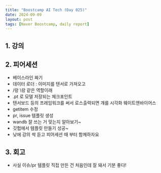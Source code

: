 ```yaml
---
title: "Boostcamp AI Tech (Day 025)"
date: 2024-09-09
layout: post
tags: [Naver Boostcamp, daily report]
---
```

## 1. 강의
<!-- 5강 듣고  -->

## 2. 피어세션
- 베이스라인 짜기
- 데이터 로더 : 이미지를 텐서로 가져오고 
- /랑 \\랑 같은 역할이래
- .pt 로 모델 저장되는 체크포인트
- 텐서보드 등의 프레임워크를 써서 로스출력되면 걔를 시각화 웨이트앤바이어스
- getitem 수정
- pr, issue 템플릿 생성
- wandb 잘 쓰는 거 맞는지 알아보기~
- 깃헙에서 템플릿 만들기 성공~
- 낮에 강의 싹 듣고 피어세션 때 부터 함께하자요

## 3. 회고
- 사실 이슈/pr 템플릿 직접 만든 건 처음인데 잘 돼서 기분 좋다!

